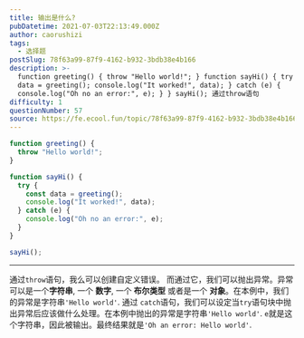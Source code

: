 ```yaml
---
title: 输出是什么?
pubDatetime: 2021-07-03T22:13:49.000Z
author: caorushizi
tags:
  - 选择题
postSlug: 78f63a99-87f9-4162-b932-3bdb38e4b166
description: >-
  function greeting() { throw "Hello world!"; } function sayHi() { try { const
  data = greeting(); console.log("It worked!", data); } catch (e) {
  console.log("Oh no an error:", e); } } sayHi(); 通过throw语句
difficulty: 1
questionNumber: 57
source: https://fe.ecool.fun/topic/78f63a99-87f9-4162-b932-3bdb38e4b166
---
```


```javascript
function greeting() {
  throw "Hello world!";
}

function sayHi() {
  try {
    const data = greeting();
    console.log("It worked!", data);
  } catch (e) {
    console.log("Oh no an error:", e);
  }
}

sayHi();
```

---

通过`throw`语句，我么可以创建自定义错误。 而通过它，我们可以抛出异常。异常可以是一个<b>字符串</b>, 一个 <b>数字</b>, 一个 <b>布尔类型</b> 或者是一个 <b>对象</b>。在本例中，我们的异常是字符串`'Hello world'`.
通过 `catch`语句，我们可以设定当`try`语句块中抛出异常后应该做什么处理。在本例中抛出的异常是字符串`'Hello world'`. `e`就是这个字符串，因此被输出。最终结果就是`'Oh an error: Hello world'`.
